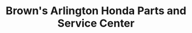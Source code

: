 ---
title: "Brown's Arlington Honda Parts and Service Center"
url: /arlington/browns-arlington-honda-parts-and-service-center/
shop: car repair
---